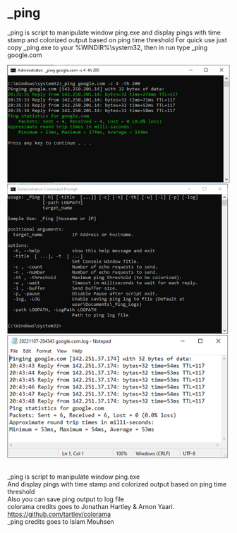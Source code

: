 # _ping
_ping is script to manipulate window ping.exe and display pings with time stamp and colorized output based on ping time threshold 
For quick use just copy _ping.exe to your %WINDIR%\system32, then in run type _ping google.com

<img alt="Example 4 pings with 200ms threshold" src="https://github.com/IslamMouhsen/_ping/blob/main/screenshots/Ping%204%20pings%20with%20threshold%20200ms.PNG" style="width: 500; height: Auto; max-width: 100%;">

<img alt="_ping help" src="https://github.com/IslamMouhsen/_ping/blob/main/screenshots/_ping%20usage.PNG" style="width: 500px; height: Auto; max-width: 100%;">

<img alt="_ping -log output example" src="https://github.com/IslamMouhsen/_ping/blob/main/screenshots/_ping%20-log.PNG" style="width: 500px; height: Auto; max-width: 100%;">



<br>_ping is script to manipulate window ping.exe
<br>And display pings with time stamp and colorized output based on ping time threshold
<br>Also you can save ping output to log file
<br>colorama credits goes to Jonathan Hartley & Arnon Yaari. https://github.com/tartley/colorama
<br>_ping credits goes to Islam Mouhsen
